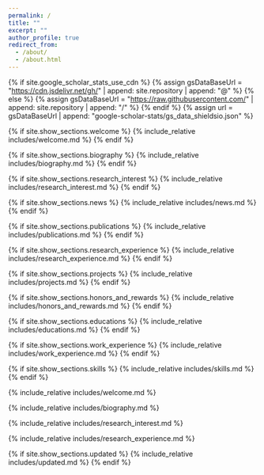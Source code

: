 ```yaml
---
permalink: /
title: ""
excerpt: ""
author_profile: true
redirect_from: 
  - /about/
  - /about.html
---
```


{% if site.google_scholar_stats_use_cdn %}
{% assign gsDataBaseUrl = "https://cdn.jsdelivr.net/gh/" | append: site.repository | append: "@" %}
{% else %}
{% assign gsDataBaseUrl = "https://raw.githubusercontent.com/" | append: site.repository | append: "/" %}
{% endif %}
{% assign url = gsDataBaseUrl | append: "google-scholar-stats/gs_data_shieldsio.json" %}

<span class='anchor' id='about-me'></span>

{% if site.show_sections.welcome %}
  {% include_relative includes/welcome.md %}
{% endif %}

{% if site.show_sections.biography %}
  {% include_relative includes/biography.md %}
{% endif %}

{% if site.show_sections.research_interest %}
  {% include_relative includes/research_interest.md %}
{% endif %}

{% if site.show_sections.news %}
  {% include_relative includes/news.md %}
{% endif %}

{% if site.show_sections.publications %}
  {% include_relative includes/publications.md %}
{% endif %}

{% if site.show_sections.research_experience %}
  {% include_relative includes/research_experience.md %}
{% endif %}

{% if site.show_sections.projects %}
  {% include_relative includes/projects.md %}
{% endif %}

{% if site.show_sections.honors_and_rewards %}
  {% include_relative includes/honors_and_rewards.md %}
{% endif %}

{% if site.show_sections.educations %}
  {% include_relative includes/educations.md %}
{% endif %}

{% if site.show_sections.work_experience %}
  {% include_relative includes/work_experience.md %}
{% endif %}

{% if site.show_sections.skills %}
  {% include_relative includes/skills.md %}
{% endif %}

{% include_relative includes/welcome.md %} 

{% include_relative includes/biography.md %} 

{% include_relative includes/research_interest.md %} 

{% include_relative includes/research_experience.md %} 

{% if site.show_sections.updated %}
  {% include_relative includes/updated.md %}
{% endif %}




